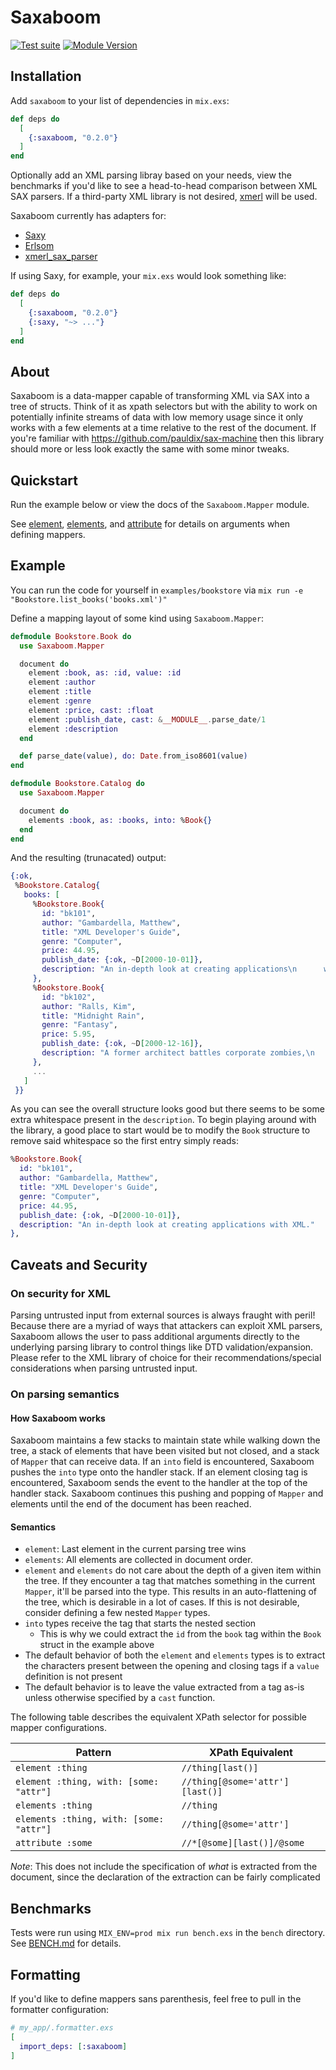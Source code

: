# Saxaboom

[![Test suite](https://github.com/ducharmemp/saxaboom/actions/workflows/elixir.yml/badge.svg?branch=main)](https://github.com/ducharmemp/saxaboom/actions/workflows/elixir.yml?branch=main)
[![Module Version](https://img.shields.io/hexpm/v/saxaboom.svg)](https://hex.pm/packages/saxaboom)


## Installation

Add `saxaboom` to your list of dependencies in `mix.exs`:

```elixir
def deps do
  [
    {:saxaboom, "0.2.0"}
  ]
end
```

Optionally add an XML parsing libray based on your needs, view the benchmarks if you'd like to see a head-to-head comparison
between XML SAX parsers. If a third-party XML library is not desired, [xmerl](https://www.erldocs.com/18.0/xmerl/xmerl_sax_parser.html?i=652) will be used.

Saxaboom currently has adapters for:
- [Saxy](https://github.com/qcam/saxy)
- [Erlsom](https://github.com/willemdj/erlsom)
- [xmerl_sax_parser](https://www.erldocs.com/18.0/xmerl/xmerl_sax_parser.html?i=652)

If using Saxy, for example, your `mix.exs` would look something like:

```elixir
def deps do
  [
    {:saxaboom, "0.2.0"}
    {:saxy, "~> ..."}
  ]
end
```

## About

Saxaboom is a data-mapper capable of transforming XML via SAX into a tree of structs. Think
of it as xpath selectors but with the ability to work on potentially infinite streams of data with low memory usage since it only
works with a few elements at a time relative to the rest of the document. If you're familiar with https://github.com/pauldix/sax-machine
then this library should more or less look exactly the same with some minor tweaks.

## Quickstart

Run the example below or view the docs of the `Saxaboom.Mapper` module.

See [element](https://hexdocs.pm/saxaboom/Saxaboom.Mapper.html#element/2), [elements](https://hexdocs.pm/saxaboom/Saxaboom.Mapper.html#elements/2), and [attribute](https://hexdocs.pm/saxaboom/Saxaboom.Mapper.html#attribute/2) for details on arguments when defining mappers.

## Example
You can run the code for yourself in `examples/bookstore` via `mix run -e "Bookstore.list_books('books.xml')"`

Define a mapping layout of some kind using `Saxaboom.Mapper`:

```elixir
defmodule Bookstore.Book do
  use Saxaboom.Mapper

  document do
    element :book, as: :id, value: :id
    element :author
    element :title
    element :genre
    element :price, cast: :float
    element :publish_date, cast: &__MODULE__.parse_date/1
    element :description
  end

  def parse_date(value), do: Date.from_iso8601(value)
end

defmodule Bookstore.Catalog do
  use Saxaboom.Mapper

  document do
    elements :book, as: :books, into: %Book{}
  end
end
```

And the resulting (trunacated) output:
```elixir
{:ok,
 %Bookstore.Catalog{
   books: [
     %Bookstore.Book{
       id: "bk101",
       author: "Gambardella, Matthew",
       title: "XML Developer's Guide",
       genre: "Computer",
       price: 44.95,
       publish_date: {:ok, ~D[2000-10-01]},
       description: "An in-depth look at creating applications\n      with XML."
     },
     %Bookstore.Book{
       id: "bk102",
       author: "Ralls, Kim",
       title: "Midnight Rain",
       genre: "Fantasy",
       price: 5.95,
       publish_date: {:ok, ~D[2000-12-16]},
       description: "A former architect battles corporate zombies,\n      an evil sorceress, and her own childhood to become queen\n      of the world."
     },
     ...
   ]
 }}
```

As you can see the overall structure looks good but there seems to be some extra whitespace present in the `description`. To begin playing around with the
library, a good place to start would be to modify the `Book` structure to remove said whitespace so the first entry simply reads:

```elixir
%Bookstore.Book{
  id: "bk101",
  author: "Gambardella, Matthew",
  title: "XML Developer's Guide",
  genre: "Computer",
  price: 44.95,
  publish_date: {:ok, ~D[2000-10-01]},
  description: "An in-depth look at creating applications with XML."
},
```


## Caveats and Security

### On security for XML
Parsing untrusted input from external sources is always fraught with peril! Because there are a myriad of ways that attackers
can exploit XML parsers, Saxaboom allows the user to pass additional arguments directly to the underlying parsing library to control
things like DTD validation/expansion. Please refer to the XML library of choice for their recommendations/special considerations when
parsing untrusted input.

### On parsing semantics

#### How Saxaboom works
Saxaboom maintains a few stacks to maintain state while walking down the tree, a stack of elements that have been visited but not closed, and a stack of `Mapper` that can receive data. If an `into` field is encountered, Saxaboom pushes the `into` type onto the handler stack. If an element closing tag is encountered, Saxaboom sends the event to the handler at the top of the handler stack. Saxaboom continues this pushing and popping of `Mapper` and elements until the end of the document has been reached.

#### Semantics
- `element`: Last element in the current parsing tree wins
- `elements`: All elements are collected in document order.
- `element` and `elements` do not care about the depth of a given item within the tree. If they encounter a tag that matches something in the current `Mapper`, it'll be parsed into the type. This results in an auto-flattening of the tree, which is desirable in a lot of cases. If this is not desirable, consider defining a few nested `Mapper` types.
- `into` types receive the tag that starts the nested section
  - This is why we could extract the `id` from the `book` tag within the `Book` struct in the example above
- The default behavior of both the `element` and `elements` types is to extract the characters present between the opening and closing tags if a `value` definition is not present
- The default behavior is to leave the value extracted from a tag as-is unless otherwise specified by a `cast` function.

The following table describes the equivalent XPath selector for possible mapper configurations.

| Pattern                                  | XPath Equivalent                       |
| ---------------------------------------- | -------------------------------------- |
| `element :thing`                         | `//thing[last()]`                      |
| `element :thing, with: [some: "attr"]`   | `//thing[@some='attr'][last()]`        |
| `elements :thing`                        | `//thing`                              |
| `elements :thing, with: [some: "attr"]`  | `//thing[@some='attr']`                |
| `attribute :some`                        | `//*[@some][last()]/@some`             |

*Note*: This does not include the specification of _what_ is extracted from the document, since the declaration of
the extraction can be fairly complicated


## Benchmarks

Tests were run using `MIX_ENV=prod mix run bench.exs` in the `bench` directory. See [BENCH.md](BENCH.md) for details.


## Formatting

If you'd like to define mappers sans parenthesis, feel free to pull in the formatter configuration:

```elixir
# my_app/.formatter.exs
[
  import_deps: [:saxaboom]
]
```
